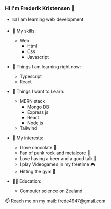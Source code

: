### Hi I'm Frederik Kristensen 👋

- ⌨️ I am learning web development

- 🧠 My skills:
    - Web
        - Html
        - Css
        - Javascript
          
- 📝 Things I am learning right now:
    - Typescript
    - React 

- 🥅 Things I want to Learn:
    - MERN stack
        - Mongo DB
        - Express js
        - React
        - Node js
    - Tailwind

- 🌟 My interests:
    - I love chocolate 🍫
    - Fan of punk rock and metalcore 🤘
    - Love having a beer and a good talk 🍻
    - I play Videogames in my freetime 🎮
    - Hitting the gym 💪

- 👨‍🎓 Education:
    - Computer science on Zealand

📫 Reach me on my mail: frede4947@gmail.com
